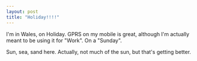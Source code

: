 ```yaml
---
layout: post
title: "Holiday!!!!"
---
```

I'm in Wales, on Holiday. GPRS on my mobile is great, although I'm actually
meant to be using it for "Work". On a "Sunday".

Sun, sea, sand here. Actually, not much of the sun, but that's getting better.
